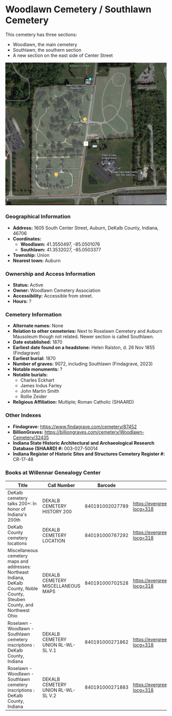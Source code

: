 # Woodlawn Cemetery / Southlawn Cemetery

This cemetery has three sections:
- Woodlawn, the main cemetery
- Southlawn, the southern section
- A new section on the east side of Center Street

![Woodlawn and Southlawn on Google Earth](https://github.com/FyoAtEPL/DeKalbCemeteries/blob/main/images/mapImages/Southlawn%20and%20Woodlawn.png "Woodlawn and Southlawn on Google Earth")

### Geographical Information
- **Address:** 1605 South Center Street, Auburn, DeKalb County, Indiana, 46706
- **Coordinates:**
    - **Woodlawn:** 41.3550497, -85.0501076
    - **Southlawn:** 41.3532027, -85.0503377
- **Township:** Union
- **Nearest town:** Auburn

### Ownership and Access Information
- **Status:** Active
- **Owner:** Woodlawn Cemetery Association
- **Accessibility:** Accessible from street.
- **Hours:** ?

### Cemetery Information
- **Alternate names:** None
- **Relation to other cemeteries:** Next to Roselawn Cemetery and Auburn Mausoleum though not related. Newer section is called Southlawn.
- **Date established:** 1870
- **Earliest date found on a headstone:** Helen Ralston, d. 26 Nov 1855 (Findagrave)
- **Earliest burial:** 1870
- **Number of graves:**  9072, including Southlawn (Findagrave, 2023)
- **Notable monuments:** ?
- **Notable burials:** 
    - Charles Eckhart
    - James Indus Farley
    - John Martin Smith
    - Rollie Zeider
- **Religious Affiliation:** Multiple; Roman Catholic (SHAARD)

### Other Indexes
- **Findagrave:** https://www.findagrave.com/cemetery/87452
- **BillionGraves:** https://billiongraves.com/cemetery/Woodlawn-Cemetery/32435
- **Indiana State Historic Architectural and Archaeological Research Database (SHAARD) #:** 003-027-50014
- **Indiana Register of Historic Sites and Structures Cemetery Register #:** CR-17-48

### Books at Willennar Genealogy Center
| Title | Call Number | Barcode | Evergreen Record |
| ------------ | ------------ | ------------ | ------------ |
| DeKalb cemetery talks 200+: In honor of Indiana's 200th | DEKALB CEMETERY HISTORY 200 | 840191002027789 | https://evergreen.lib.in.us/eg/opac/record/20859537?locg=318 |
| DeKalb County cemetery locations | DEKALB CEMETERY LOCATION | 840191000767292 | https://evergreen.lib.in.us/eg/opac/record/20670319?locg=318 |
| Miscellaneous cemetery maps and addresses: Northeast Indiana, DeKalb County, Noble County, Steuben County, and Northwest Ohio | DEKALB CEMETERY MISCELLANEOUS MAPS | 840191000702528 | https://evergreen.lib.in.us/eg/opac/record/20673421?locg=318 |
| Roselawn - Woodlawn - Southlawn cemetery inscriptions : DeKalb County, Indiana | DEKALB CEMETERY UNION RL-WL-SL V.1 | 840191000271862 | https://evergreen.lib.in.us/eg/opac/record/20670313?locg=318 |
| Roselawn - Woodlawn - Southlawn cemetery inscriptions : DeKalb County, Indiana | DEKALB CEMETERY UNION RL-WL-SL V.2 | 840191000271883 | https://evergreen.lib.in.us/eg/opac/record/20670313?locg=318 |
